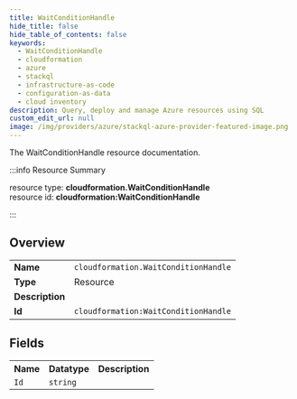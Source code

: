 ```yaml
---
title: WaitConditionHandle
hide_title: false
hide_table_of_contents: false
keywords:
  - WaitConditionHandle
  - cloudformation
  - azure
  - stackql
  - infrastructure-as-code
  - configuration-as-data
  - cloud inventory
description: Query, deploy and manage Azure resources using SQL
custom_edit_url: null
image: /img/providers/azure/stackql-azure-provider-featured-image.png
---
```

The WaitConditionHandle resource documentation.

:::info Resource Summary

<div class="row">
<div class="providerDocColumn">
<span>resource type:&nbsp;<b>cloudformation.WaitConditionHandle</b></span><br />
<span>resource id:&nbsp;<b>cloudformation:WaitConditionHandle</b></span><br />
</div>
</div>

:::

## Overview
<table><tbody>
<tr><td><b>Name</b></td><td><code>cloudformation.WaitConditionHandle</code></td></tr>
<tr><td><b>Type</b></td><td>Resource</td></tr>
<tr><td><b>Description</b></td><td></td></tr>
<tr><td><b>Id</b></td><td><code>cloudformation:WaitConditionHandle</code></td></tr>
</tbody></table>

## Fields
<table><tbody>
<tr><th>Name</th><th>Datatype</th><th>Description</th></tr>
<tr><td><code>Id</code></td><td><code>string</code></td><td></td></tr>
</tbody></table>